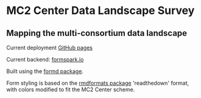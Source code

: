 # MC2 Center Data Landscape Survey
## Mapping the multi-consortium data landscape

Current deployment [GitHub pages](https://mc2-center.github.io/mc2-dls-form/pages/MC2_standard_v2.html)
 
Current backend: [formspark.io](https://formspark.io/)

Built using the [formd package](https://nf-osi.github.io/formd/index.html).

Form styling is based on the [rmdformats package](https://github.com/juba/rmdformats) 'readthedown' format, with colors modified to fit the MC2 Center scheme.
